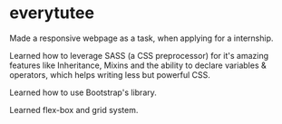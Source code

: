 # everytutee

Made a responsive webpage as a task, when applying for a internship.

Learned how to leverage SASS (a CSS preprocessor) for it's amazing features like Inheritance, Mixins and the ability to declare variables & operators, 
which helps writing less but powerful CSS. 

Learned how to use Bootstrap's library.

Learned flex-box and grid system.
